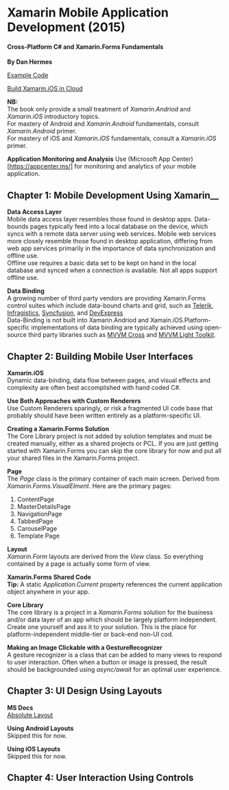 #  Xamarin Mobile Application Development (2015)
#### Cross-Platform C# and Xamarin.Forms Fundamentals
__By Dan Hermes__  

[Example Code](https://github.com/danhermes/xamarin-book-examples)  

[Build Xamarin.iOS in Cloud](https://birdsbits.blog/2015/12/05/developing-ios-apps-in-visual-studio-with-macincloud/)

__NB:__   
The book only provide a small treatment of _Xamarin.Andriod_ and _Xamarin.iOS_ introductory topics.     
For mastery of Android and _Xamarin.Android_ fundamentals, consult _Xamarin.Android_ primer.  
For mastery of iOS and _Xamarin.iOS_ fundamentals, consult a _Xamarin.iOS_ primer.    

__Application Monitoring and Analysis__
Use (Microsoft App Center)[https://appcenter.ms/] for monitoring and analytics of your mobile application.
## Chapter 1: Mobile Development Using Xamarin__    
__Data Access Layer__   
Mobile data access layer resembles those found in desktop apps.  Data-bounds pages typically feed into a local database on the device, which syncs with a remote data server using web services.
Mobile web services more closely resemble those found in desktop application, differing from web app services primarily in the importance of data synchronization and offline use.  
Offline use requires a basic data set to be kept on hand in the local database and synced when a connection is available. Not all apps support offline use.   

__Data Binding__  
A growing number of third party vendors are providing Xamarin.Forms control suites which include data-bound charts and grid, such as [Telerik](https://www.telerik.com/), [Infragistics](https://www.infragistics.com/), [Syncfusion](https://www.syncfusion.com/), and [DevExpress](https://www.devexpress.com/)  
Data-Binding is not built into Xamarin.Andriod and Xamain.iOS.Platform-specific implementations of data binding are typically achieved using open-source third party libraries such as [MVVM Cross](https://www.mvvmcross.com/)  and [MVVM Light Toolkit](http://www.mvvmlight.net/doc).  

## Chapter 2: Building Mobile User Interfaces    
__Xamarin.iOS__   
Dynamic data-binding, data flow between pages, and visual effects and complexity are often best accomplished with hand coded C#.  

__Use Both Approaches with Custom Renderers__  
Use Custom Renderers sparingly, or risk a fragmented UI code base that probably should have been written entirely as a platform-specific UI.  

__Creating a Xamarin.Forms Solution__  
The Core Library project is not added by solution templates and must be created manually, either as a shared projects or PCL. If you are just getting started with Xamarin.Forms you can skip the core library for now and put all your shared files in the Xamarin.Forms project.    

__Page__  
The _Page_ class is the primary container of each main screen. Derived from _Xamarin.Forms.VisualElment_.  Here are the primary pages:  
1. ContentPage  
2. MasterDetailsPage  
3. NavigationPage  
4. TabbedPage  
5. CarouselPage  
6. Template Page  

__Layout__  
_Xamarin.Form_ layouts are derived from the _View_ class.  So everything contained by a page is actually some form of view.  

__Xamarin.Forms Shared Code__  
__Tip:__ A static _Application.Current_ property references the current application object anywhere in your app.  

__Core Library__  
The core library is a project in a _Xamarin.Forms_ solution for the business and/or data layer of an app which should be largely platform independent. Create one yourself and ass it to your solution. This is the place for platform-independent middle-tier or back-end non-UI cod.  

__Making an Image Clickable with a GestureRecognizer__  
A gesture recognizer is a class that can be added to many views to respond to user interaction.
Often when a button or image is pressed, the result should be backgrounded using _async/await_ for an optimal user experience.  

## Chapter 3: UI Design Using Layouts  
__MS Docs__  
[Absolute Layout](https://docs.microsoft.com/en-us/xamarin/xamarin-forms/user-interface/layouts/absolutelayout)  

__Using Android Layouts__  
Skipped this for now.

__Using iOS Layouts__  
Skipped this for now.  

## Chapter 4: User Interaction Using Controls  
